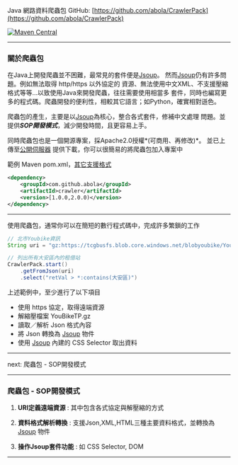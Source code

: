 Java 網路資料爬蟲包 GitHub: [https://github.com/abola/CrawlerPack](https://github.com/abola/CrawlerPack)

[![Maven Central](https://maven-badges.herokuapp.com/maven-central/com.github.abola/crawler/badge.svg)](https://maven-badges.herokuapp.com/maven-central/com.github.abola/crawler)

----

### 關於爬蟲包 ###
在Java上開發爬蟲並不困難，最常見的套件便是[Jsoup](http://jsoup.org/)。
然而[Jsoup](http://jsoup.org/)仍有許多問題。例如無法取得 http/https 以外協定的
資源、無法使用中文XML、不支援壓縮格式等等…以致使用Java來開發爬蟲，往往需要使用相當多
套件，同時也編寫更多的程式碼。爬蟲開發的便利性，相較其它語言；如Python，確實相對遜色。

爬蟲包的產生，主要是以[Jsoup](http://jsoup.org/)為核心，整合各式套件，修補中文處理
問題。並提供***SOP開發模式***，減少開發時間，且更容易上手。

同時爬蟲包也是一個開源專案，採Apache2.0授權*(可商用、再修改)*。
並已上傳至[公開伺服器](https://maven-badges.herokuapp.com/maven-central/com.github.abola/crawler)
提供下載，你可以很簡易的將爬蟲包加入專案中

範例 Maven pom.xml，[其它支援格式](https://maven-badges.herokuapp.com/maven-central/com.github.abola/crawler)
```xml
<dependency>
    <groupId>com.github.abola</groupId>
    <artifactId>crawler</artifactId>
    <version>[1.0.0,2.0.0)</version>
</dependency>
```

----

使用爬蟲包，通常你可以在簡短的數行程式碼中，完成許多繁鎖的工作
```java
// 北市Youbike資訊
String uri = "gz:https://tcgbusfs.blob.core.windows.net/blobyoubike/YouBikeTP.gz";

// 列出所有大安區內的租借站
CrawlerPack.start()
    .getFromJson(uri)
    .select("retVal > *:contains(大安區)")
```

上述範例中，至少進行了以下項目
- 使用 https 協定，取得遠端資源
- 解縮壓檔案 YouBikeTP.gz
- 讀取／解析 Json 格式內容
- 將 Json 轉換為 [Jsoup](http://jsoup.org/) 物件
- 使用 [Jsoup](http://jsoup.org/) 內建的 CSS Selector 取出資料

----

next: 爬蟲包 - SOP開發模式

----

### 爬蟲包 - SOP開發模式 ###

1. **URI定義遠端資源**
: 其中包含各式協定與解壓縮的方式

2. **資料格式解析轉換**
: 支援Json,XML,HTML三種主要資料格式，並轉換為 [Jsoup](http://jsoup.org/) 物件

3. **操作Jsoup套件功能**
: 如 CSS Selector, DOM

----



